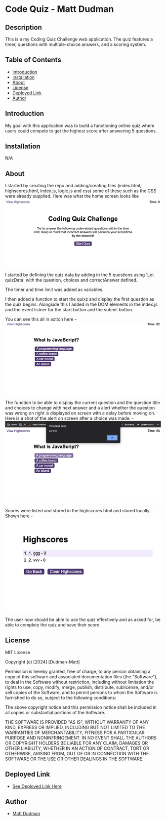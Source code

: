# Code Quiz - Matt Dudman

## Description

This is a my Coding Quiz Challenge web application. The quiz features a timer, questions with multiple-choice answers, and a scoring system.

## Table of Contents

- [Introduction](#introduction)
- [Installation](#installation)
- [About](#about)
- [License](#license)
- [Deployed Link](#deployed-link)
- [Author](#author)


## Introduction

My goal with this application was to build a functioning online quiz where users could compete to get the highest score after answering 5 questions. 

## Installation 

N/A

## About

I started by creating the repo and adding/creating files (index.html, highscores.html, index.js, logic.js and css) some of these such as the CSS were already supplied. Here was what the home screen looks like ![Alt text](<assets/images/Screenshot 2024-01-02 at 19.51.20.png>)

I started by defining the quiz data by adding in the 5 questions using 'Let quizData' with the question, choices and correctAnswer defined. 

The timer and time limit was added as variables. 

I then added a function to start the quixz and display the first question as the quiz begins. Alongside this I added in the DOM elements in the index.js and the event listner for the start button and the submit button. 

You can see this all in action here - ![Alt text](<assets/images/Screenshot 2024-01-02 at 19.51.29.png>)

The function to be able to display the current question and the question title and choices to change with next answer and a alert whether the question was wrong on right is displayed on screen with a delay before moving on. Here is a shot of the alert on screen after a choice was made. - ![Alt text](<assets/images/Screenshot 2024-01-02 at 19.51.38.png>)

Scores were listed and stored in the highscores html and stored locally. Shown here - ![Alt text](<assets/images/Screenshot 2024-01-02 at 19.52.03.png>)

The user now should be able to use the quiz effectively and as asked for, be able to complete the quiz and save their score. 

## License

MIT License

Copyright (c) [2024] [Dudman-Matt]

Permission is hereby granted, free of charge, to any person obtaining a copy of this software and associated documentation files (the "Software"), to deal in the Software without restriction, including without limitation the rights to use, copy, modify, merge, publish, distribute, sublicense, and/or sell copies of the Software, and to permit persons to whom the Software is furnished to do so, subject to the following conditions:

The above copyright notice and this permission notice shall be included in all copies or substantial portions of the Software.

THE SOFTWARE IS PROVIDED "AS IS", WITHOUT WARRANTY OF ANY KIND, EXPRESS OR IMPLIED, INCLUDING BUT NOT LIMITED TO THE WARRANTIES OF MERCHANTABILITY, FITNESS FOR A PARTICULAR PURPOSE AND NONINFRINGEMENT. IN NO EVENT SHALL THE AUTHORS OR COPYRIGHT HOLDERS BE LIABLE FOR ANY CLAIM, DAMAGES OR OTHER LIABILITY, WHETHER IN AN ACTION OF CONTRACT, TORT OR OTHERWISE, ARISING FROM, OUT OF OR IN CONNECTION WITH THE SOFTWARE OR THE USE OR OTHER DEALINGS IN THE SOFTWARE.

## Deployed Link
 * [See Deployed Link Here](https://github.com/atypicalbitter)

## Author
 * [Matt Dudman](https://github.com/atypicalbitter)